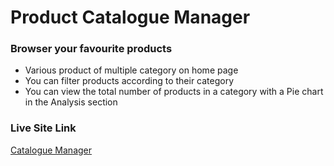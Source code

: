# Product Catalogue Manager


### Browser your favourite products

* Various product of multiple category on home page
* You can filter products according to their category
* You can view the total number of products in a category with a Pie chart in the Analysis section  


### Live Site Link
 [Catalogue Manager](https://product-catalouge-management.netlify.app/)
